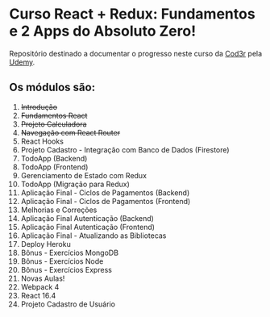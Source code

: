 
# Curso React + Redux: Fundamentos e 2 Apps do Absoluto Zero!

Repositório destinado a documentar o progresso neste curso da [Cod3r](https://www.cod3r.com.br) pela [Udemy](https://www.udemy.com).

## Os módulos são: 
1. ~~Introdução~~
2. ~~Fundamentos React~~
3. ~~Projeto Calculadora~~
4. ~~Navegação com React Router~~
5. React Hooks
6. Projeto Cadastro - Integração com Banco de Dados (Firestore)
7. TodoApp (Backend)
8. TodoApp (Frontend)
9. Gerenciamento de Estado com Redux
10. TodoApp (Migração para Redux)
11. Aplicação Final - Ciclos de Pagamentos (Backend)
12. Aplicação Final - Ciclos de Pagamentos (Frontend)
13. Melhorias e Correções
14. Aplicação Final Autenticação (Backend)
15. Aplicação Final Autenticação (Frontend)
16. Aplicação Final - Atualizando as Bibliotecas
17. Deploy Heroku
18. Bônus - Exercícios MongoDB
19. Bônus - Exercícios Node
20. Bônus - Exercícios Express
21. Novas Aulas!
22. Webpack 4
23. React 16.4
24. Projeto Cadastro de Usuário

